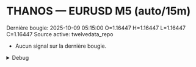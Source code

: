 # THANOS — EURUSD M5 (auto/15m)
Dernière bougie: 2025-10-09 05:15:00  O=1.16447  H=1.16447  L=1.16447  C=1.16447
Source active: twelvedata_repo

- Aucun signal sur la dernière bougie.

<details><summary>Debug</summary>

- TD_API_KEY manquant.

</details>